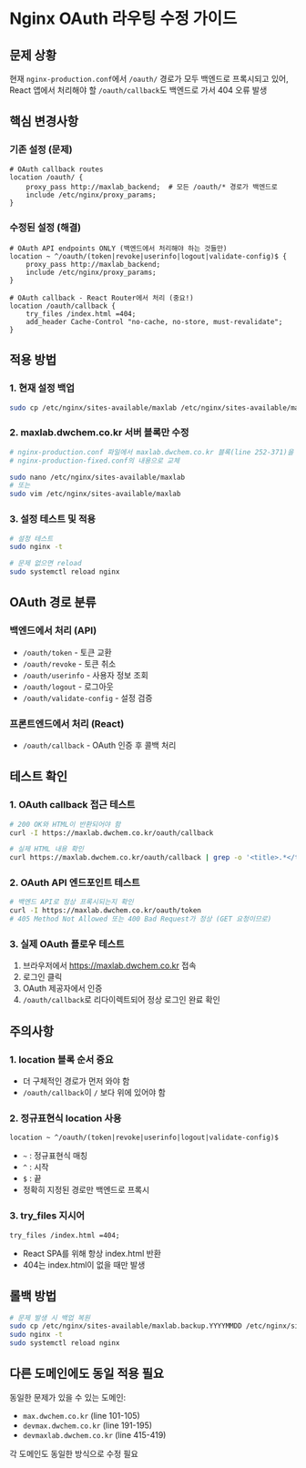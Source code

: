 # Nginx OAuth 라우팅 수정 가이드

## 문제 상황
현재 `nginx-production.conf`에서 `/oauth/` 경로가 모두 백엔드로 프록시되고 있어, React 앱에서 처리해야 할 `/oauth/callback`도 백엔드로 가서 404 오류 발생

## 핵심 변경사항

### 기존 설정 (문제)
```nginx
# OAuth callback routes
location /oauth/ {
    proxy_pass http://maxlab_backend;  # 모든 /oauth/* 경로가 백엔드로
    include /etc/nginx/proxy_params;
}
```

### 수정된 설정 (해결)
```nginx
# OAuth API endpoints ONLY (백엔드에서 처리해야 하는 것들만)
location ~ ^/oauth/(token|revoke|userinfo|logout|validate-config)$ {
    proxy_pass http://maxlab_backend;
    include /etc/nginx/proxy_params;
}

# OAuth callback - React Router에서 처리 (중요!)
location /oauth/callback {
    try_files /index.html =404;
    add_header Cache-Control "no-cache, no-store, must-revalidate";
}
```

## 적용 방법

### 1. 현재 설정 백업
```bash
sudo cp /etc/nginx/sites-available/maxlab /etc/nginx/sites-available/maxlab.backup.$(date +%Y%m%d)
```

### 2. maxlab.dwchem.co.kr 서버 블록만 수정
```bash
# nginx-production.conf 파일에서 maxlab.dwchem.co.kr 블록(line 252-371)을
# nginx-production-fixed.conf의 내용으로 교체

sudo nano /etc/nginx/sites-available/maxlab
# 또는
sudo vim /etc/nginx/sites-available/maxlab
```

### 3. 설정 테스트 및 적용
```bash
# 설정 테스트
sudo nginx -t

# 문제 없으면 reload
sudo systemctl reload nginx
```

## OAuth 경로 분류

### 백엔드에서 처리 (API)
- `/oauth/token` - 토큰 교환
- `/oauth/revoke` - 토큰 취소
- `/oauth/userinfo` - 사용자 정보 조회
- `/oauth/logout` - 로그아웃
- `/oauth/validate-config` - 설정 검증

### 프론트엔드에서 처리 (React)
- `/oauth/callback` - OAuth 인증 후 콜백 처리

## 테스트 확인

### 1. OAuth callback 접근 테스트
```bash
# 200 OK와 HTML이 반환되어야 함
curl -I https://maxlab.dwchem.co.kr/oauth/callback

# 실제 HTML 내용 확인
curl https://maxlab.dwchem.co.kr/oauth/callback | grep -o '<title>.*</title>'
```

### 2. OAuth API 엔드포인트 테스트
```bash
# 백엔드 API로 정상 프록시되는지 확인
curl -I https://maxlab.dwchem.co.kr/oauth/token
# 405 Method Not Allowed 또는 400 Bad Request가 정상 (GET 요청이므로)
```

### 3. 실제 OAuth 플로우 테스트
1. 브라우저에서 https://maxlab.dwchem.co.kr 접속
2. 로그인 클릭
3. OAuth 제공자에서 인증
4. `/oauth/callback`로 리다이렉트되어 정상 로그인 완료 확인

## 주의사항

### 1. location 블록 순서 중요
- 더 구체적인 경로가 먼저 와야 함
- `/oauth/callback`이 `/` 보다 위에 있어야 함

### 2. 정규표현식 location 사용
```nginx
location ~ ^/oauth/(token|revoke|userinfo|logout|validate-config)$
```
- `~` : 정규표현식 매칭
- `^` : 시작
- `$` : 끝
- 정확히 지정된 경로만 백엔드로 프록시

### 3. try_files 지시어
```nginx
try_files /index.html =404;
```
- React SPA를 위해 항상 index.html 반환
- 404는 index.html이 없을 때만 발생

## 롤백 방법
```bash
# 문제 발생 시 백업 복원
sudo cp /etc/nginx/sites-available/maxlab.backup.YYYYMMDD /etc/nginx/sites-available/maxlab
sudo nginx -t
sudo systemctl reload nginx
```

## 다른 도메인에도 동일 적용 필요

동일한 문제가 있을 수 있는 도메인:
- `max.dwchem.co.kr` (line 101-105)
- `devmax.dwchem.co.kr` (line 191-195)
- `devmaxlab.dwchem.co.kr` (line 415-419)

각 도메인도 동일한 방식으로 수정 필요